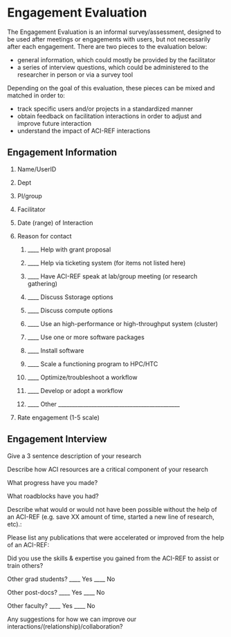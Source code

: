 <h1>Engagement Evaluation </h1>
The Engagement Evaluation is an informal survey/assessment, designed to be used after meetings or engagements with users, but not necessarily after each engagement. There are two pieces to the evaluation below: 

<div class="bullet-box">
    <ul class="bullet-list-square">
   <li>general information, which could mostly be provided by the facilitator</li>
<li>a series of interview questions, which could be administered to the researcher in person or via a survey tool</li> 
</ul>
</div>
Depending on the goal of this evaluation, these pieces can be mixed and matched in order to: 
<div class="bullet-box">
    <ul class="bullet-list-square">
   <li>track specific users and/or projects in a standardized manner</li>
  <li>obtain feedback on facilitation interactions in order to adjust and improve future interaction</li>
  <li>understand the impact of ACI-REF interactions</li>
</ul>
</div>
<h2>Engagement Information</h2>

1. Name/UserID

2. Dept

3. PI/group

4. Facilitator

5. Date (range) of Interaction

6. Reason for contact 

    1. ____ 	Help with grant proposal

    2. ____ 	Help via ticketing system (for items not listed here)

    3. ____ 	Have ACI-REF speak at lab/group meeting (or research gathering)

    4. ____     Discuss Sstorage options
    
    5. ____ 	Discuss compute options

    6. ____ 	Use an high-performance or high-throughput system (cluster)

    7. ____ 	Use one or more software packages

    8. ____ 	Install software

    9. ____ 	Scale a functioning program to HPC/HTC

    10. ____ 	Optimize/troubleshoot a workflow

    11. ____ 	Develop or adopt a workflow

    12. ____ 	Other ____________________________________________      
    

7. Rate engagement (1-5 scale)

<h2>Engagement Interview</h2>

Give a 3 sentence description of your research

Describe how ACI resources are a critical component of your research

What progress have you made?

What roadblocks have you had?

Describe what would or would not have been possible without the help of an ACI-REF (e.g. save XX amount of time, started a new line of research, etc).:

Please list any publications that were accelerated or improved from the help of an ACI-REF:

Did you use the skills & expertise you gained from the ACI-REF to assist or train others?

Other grad students?					____  Yes	____  No  

Other post-docs?						____  Yes	____  No  
  
Other faculty?							____  Yes	____  No  

Any suggestions for how we can improve our interactions/(relationship)/collaboration?

